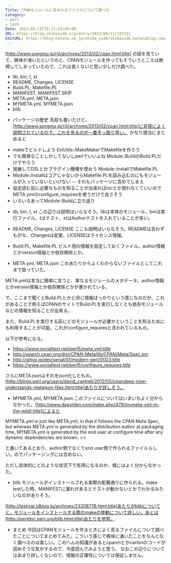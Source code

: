 ```yaml
---
Title: CPANモジュールに含まれるファイルについて調べた
Category:
- perl
- tech
Date: 2013-04-11T19:13:22+09:00
URL: https://blog.shibayu36.org/entry/2013/04/11/191322
EditURL: https://blog.hatena.ne.jp/shiba_yu36/shibayu36.hatenablog.com/atom/entry/6435988827676971146
---
```


[http://www.songmu.jp/riji/archives/2013/02/cpan.html:title] の話を見ていて、興味が湧いたというのと、CPANモジュールを作ってもそういうところは無視してしまっていたので、これは良くないと思い少しだけ調べた。

- lib, bin, t, xt
- README, Changes, LICENSE
- Build.PL, Makefile.PL
- MANIFEST, MANIFEST.SKIP
- META.yml, META,json
- MYMETA.yml, MYMETA.json
- blib


* パッケージの歴史
先程も書いたけど、[http://www.songmu.jp/riji/archives/2013/02/cpan.html:title]に非常によく説明されているので、これを見るのが一番手っ取り早い。
かなり適当にまとめると
- makeでビルドしよう ExtUtils::MakeMakerでMakefileを作ろう
- でも簡単なことしかしてないしperlでいいよね Module::BuildのBuild.PLだけでやろう
- 発展してDSLとかプラグイン機構を使おう Module::InstallでMakefile.PL
- Module::InstallはコアじゃないからMakefile.PLを読み込むのにもモジュールが入っていないといけない
-- それもパッケージに含めてしまえ
- 設定読む前に必要なものを知ることが出来ればincとか使わなくていいのでMETA.ymlのconfigure_requiresを使うだけで良さそう
- いろいろあってModule::Buildに立ち返り


* lib, bin, t, xt
この辺りは説明はいらなそう。libは本体のモジュール、binは実行ファイル、tはテスト、xtはAuthorテストを入れていることが多い。


* README, Changes, LICENSE
ここも説明はいらなそう。READMEは言わずもがな、Changesは変更、LICENSEはライセンス情報。


* Build.PL, Makefile.PL
ビルド用の情報を設定しておくファイル。author情報とかversion情報とか依存関係とか。


* META.yml, META.json
このあたりからよくわからないファイルとしてこれまで扱っていた。

META.ymlは本当に簡単に言うと、単なるモジュールのメタデータ。author情報とかversion情報とか依存関係とかが書かれている。

で、ここまで聞くとBuild.PLとかと同じ情報ばっかりという感じなのだが、これがあることで例えばCPANのサイトでBuild.PLを実行しなくとも依存モジュールなどの情報を知ることが出来る。

また、Build.PLを実行する前にどのモジュールが必要かということを知るためにも利用することが可能。これがconfigure_requiresと言われているもの。

以下が参考になる。
- https://www.socialtext.net/perl5/meta_yml:title
- http://search.cpan.org/dist/CPAN-Meta/lib/CPAN/Meta/Spec.pm
- http://gihyo.jp/dev/serial/01/modern-perl/0023:title
- https://www.socialtext.net/perl5/configure_requires:title

さらにMETA.jsonはそれをjson化したもの。[http://blogs.perl.org/users/david_cantrell/2012/05/cpandeps-now-understands-metajson-files.html:title]あたりが詳しそう。


* MYMETA.yml, MYMETA.json
このファイルについてはいまいちよく分からなかった。[http://www.dagolden.com/index.php/479/mymeta-yml-in-the-wild/:title]によると

>>
MYMETA.yml is just like META.yml, in that it follows the CPAN Meta Spec, but whereas META.yml is generated by the distribution author at packaging time, MYMETA.yml is generated by the end user at configure time after any dynamic dependencies are known.
<<

と書いてあるとおり、author側でなくてend user側で作られるファイルらしい。のでパッケージングには含めない。

ただし具体的にどのような状況下で有用になるのか、僕にはよく分からなかった。


* blib
モジュールがインストールされる実際の配置通りに作られる。make testした時、MANIFESTに漏れがあるとテストが動かないとかでわかるみたいなのがありそう。

[http://lestrrat.ldblog.jp/archives/23208778.html:title]あたりがblibについてと、モジュールをインストールする際のmakeの挙動について詳しい。あとは[http://perldoc.perl.org/blib.html:title]あたりを参照。


* まとめ
今回はCPANモジュールを作るときによく見るファイルについて調べたことについてまとめてみた。こういう感じで興味に湧いたことをなんとなく調べるのは楽しい。このへんの知識があるとcpanmとかcartonのコードが読めそうな気がするので、今度読んでみようと思う。
なおこの辺りについてはあまり詳しくないので、情報の正確性については保証しません。
